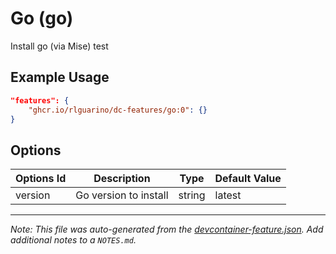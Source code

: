 
# Go (go)

Install go (via Mise) test

## Example Usage

```json
"features": {
    "ghcr.io/rlguarino/dc-features/go:0": {}
}
```

## Options

| Options Id | Description | Type | Default Value |
|-----|-----|-----|-----|
| version | Go version to install | string | latest |



---

_Note: This file was auto-generated from the [devcontainer-feature.json](devcontainer-feature.json).  Add additional notes to a `NOTES.md`._
